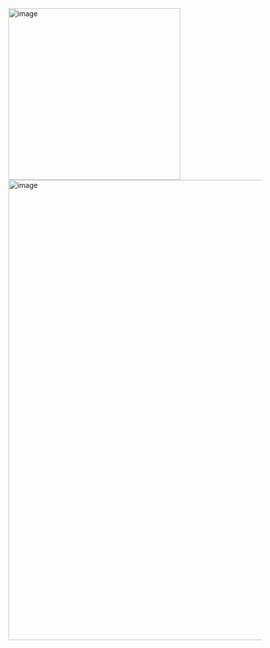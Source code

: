 <img width="342" alt="image" src="https://github.com/KiuQuy/HLS/assets/100481767/944c3b7c-14dd-425a-b43a-7430d7d0ffb4">

<img width="917" alt="image" src="https://github.com/KiuQuy/HLS/assets/100481767/6616e3ef-fd99-4eac-b62b-f787577261d9">
